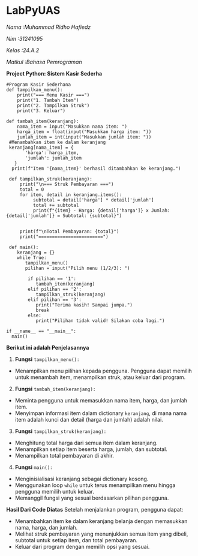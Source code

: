 # LabPyUAS

*Nama   :Muhammad Ridho Hafiedz*

*Nim    :31241095*

*Kelas  :24.A.2*

*Matkul :Bahasa Pemrograman*

**Project Python: Sistem Kasir Sederha**

    #Program Kasir Sederhana
    def tampilkan_menu():
        print("=== Menu Kasir ===")
        print("1. Tambah Item")
        print("2. Tampilkan Struk")
        print("3. Keluar")
        
    def tambah_item(keranjang):
        nama_item = input("Masukkan nama item: ")
        harga_item = float(input("Masukkan harga item: "))
        jumlah_item = int(input("Masukkan jumlah item: "))
     #Menambahkan item ke dalam keranjang
     keranjang[nama_item] = {
           'harga': harga_item,
           'jumlah': jumlah_item
       }
      print(f"Item '{nama_item}' berhasil ditambahkan ke keranjang.")
      
     def tampilkan_struk(keranjang):
         print("\n=== Struk Pembayaran ===")
         total = 0
         for item, detail in keranjang.items():
              subtotal = detail['harga'] * detail['jumlah']
              total += subtotal
              print(f"{item} - Harga: {detail['harga']} x Jumlah: {detail['jumlah']} = Subtotal: {subtotal}")

               
         print(f"\nTotal Pembayaran: {total}")
         print("========================")

     def main():
        keranjang = {}
        while True:
           tampilkan_menu()
           pilihan = input("Pilih menu (1/2/3): ")

            if pilihan == '1':
               tambah_item(keranjang)
            elif pilihan == '2':
               tampilkan_struk(keranjang)
            elif pilihan == '3':
               print("Terima kasih! Sampai jumpa.")
               break
            else:
               print("Pilihan tidak valid! Silakan coba lagi.")

    if __name__ == "__main__":
      main()

**Berikut ini adalah Penjelasannya**
1. **Fungsi** `tampilkan_menu():`
  - Menampilkan menu pilihan kepada pengguna. Pengguna dapat memilih untuk menambah item, menampilkan struk, atau keluar dari program.
2. **Fungsi** `tambah_item(keranjang):`
  - Meminta pengguna untuk memasukkan nama item, harga, dan jumlah item.
  - Menyimpan informasi item dalam dictionary `keranjang`, di mana nama item adalah kunci dan detail (harga dan jumlah) adalah nilai.
3. **Fungsi** `tampilkan_struk(keranjang):`
  - Menghitung total harga dari semua item dalam keranjang.
  - Menampilkan setiap item beserta harga, jumlah, dan subtotal.
  - Menampilkan total pembayaran di akhir.
4. **Fungsi** `main():`
 - Menginisialisasi keranjang sebagai dictionary kosong.
 - Menggunakan loop `while` untuk terus menampilkan menu hingga pengguna memilih untuk keluar.
 - Memanggil fungsi yang sesuai berdasarkan pilihan pengguna.

**Hasil Dari Code Diatas**
Setelah menjalankan program, pengguna dapat:

 - Menambahkan item ke dalam keranjang belanja dengan memasukkan nama, harga, dan jumlah.
 - Melihat struk pembayaran yang menunjukkan semua item yang dibeli, subtotal untuk setiap item, dan total pembayaran.
 - Keluar dari program dengan memilih opsi yang sesuai.
